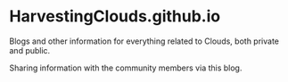 # HarvestingClouds.github.io
Blogs and other information for everything related to Clouds, both private and public.

Sharing information with the community members via this blog.
